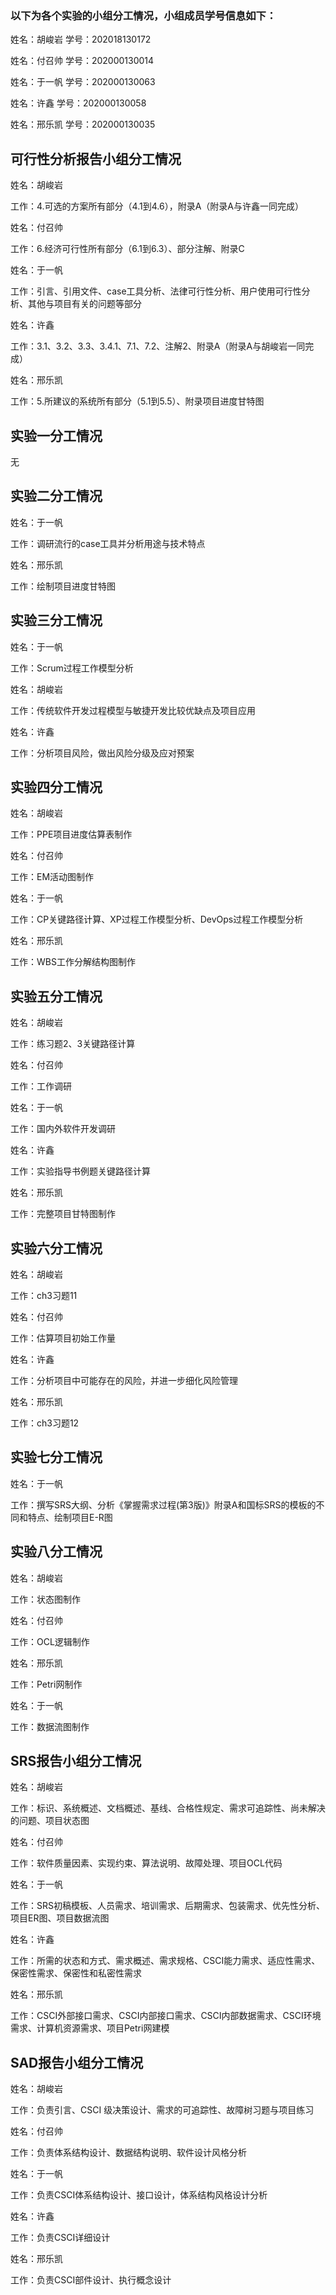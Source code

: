 ### 以下为各个实验的小组分工情况，小组成员学号信息如下：

姓名：胡峻岩  学号：202018130172

姓名：付召帅  学号：202000130014

姓名：于一帆  学号：202000130063

姓名：许鑫  学号：202000130058

姓名：邢乐凯  学号：202000130035



## 可行性分析报告小组分工情况

姓名：胡峻岩

工作：4.可选的方案所有部分（4.1到4.6），附录A（附录A与许鑫一同完成）

姓名：付召帅

工作：6.经济可行性所有部分（6.1到6.3）、部分注解、附录C

姓名：于一帆

工作：引言、引用文件、case工具分析、法律可行性分析、用户使用可行性分析、其他与项目有关的问题等部分

姓名：许鑫

工作：3.1、3.2、3.3、3.4.1、7.1、7.2、注解2、附录A（附录A与胡峻岩一同完成）

姓名：邢乐凯

工作：5.所建议的系统所有部分（5.1到5.5）、附录项目进度甘特图


## 实验一分工情况

无


## 实验二分工情况

姓名：于一帆

工作：调研流行的case工具并分析用途与技术特点

姓名：邢乐凯

工作：绘制项目进度甘特图


## 实验三分工情况

姓名：于一帆

工作：Scrum过程工作模型分析

姓名：胡峻岩

工作：传统软件开发过程模型与敏捷开发比较优缺点及项目应用

姓名：许鑫

工作：分析项目风险，做出风险分级及应对预案


## 实验四分工情况

姓名：胡峻岩

工作：PPE项目进度估算表制作

姓名：付召帅

工作：EM活动图制作

姓名：于一帆

工作：CP关键路径计算、XP过程工作模型分析、DevOps过程工作模型分析

姓名：邢乐凯

工作：WBS工作分解结构图制作



## 实验五分工情况

姓名：胡峻岩

工作：练习题2、3关键路径计算

姓名：付召帅

工作：工作调研

姓名：于一帆

工作：国内外软件开发调研

姓名：许鑫

工作：实验指导书例题关键路径计算

姓名：邢乐凯

工作：完整项目甘特图制作


## 实验六分工情况

姓名：胡峻岩

工作：ch3习题11

姓名：付召帅

工作：估算项目初始工作量

姓名：许鑫

工作：分析项目中可能存在的风险，并进一步细化风险管理

姓名：邢乐凯

工作：ch3习题12


## 实验七分工情况

姓名：于一帆

工作：撰写SRS大纲、分析《掌握需求过程(第3版)》附录A和国标SRS的模板的不同和特点、绘制项目E-R图


## 实验八分工情况

姓名：胡峻岩

工作：状态图制作

姓名：付召帅

工作：OCL逻辑制作

姓名：邢乐凯

工作：Petri网制作

姓名：于一帆

工作：数据流图制作



## SRS报告小组分工情况

姓名：胡峻岩

工作：标识、系统概述、文档概述、基线、合格性规定、需求可追踪性、尚未解决的问题、项目状态图

姓名：付召帅

工作：软件质量因素、实现约束、算法说明、故障处理、项目OCL代码

姓名：于一帆

工作：SRS初稿模板、人员需求、培训需求、后期需求、包装需求、优先性分析、项目ER图、项目数据流图

姓名：许鑫

工作：所需的状态和方式、需求概述、需求规格、CSCI能力需求、适应性需求、保密性需求、保密性和私密性需求

姓名：邢乐凯

工作：CSCI外部接口需求、CSCI内部接口需求、CSCI内部数据需求、CSCI环境需求、计算机资源需求、项目Petri网建模



## SAD报告小组分工情况

姓名：胡峻岩

工作：负责引言、CSCI 级决策设计、需求的可追踪性、故障树习题与项目练习

姓名：付召帅

工作：负责体系结构设计、数据结构说明、软件设计风格分析

姓名：于一帆

工作：负责CSCI体系结构设计、接口设计，体系结构风格设计分析

姓名：许鑫

工作：负责CSCI详细设计

姓名：邢乐凯

工作：负责CSCI部件设计、执行概念设计
